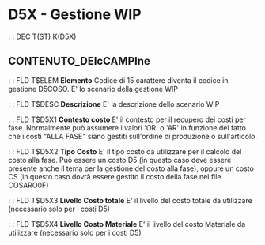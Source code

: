 # D5X - Gestione WIP
 :  : DEC T(ST) K(D5X)
## CONTENUTO_DEIcCAMPIne

 :  : FLD T$ELEM **Elemento**
Codice di 15 carattere diventa il codice in gestione D5COSO. E' lo scenario della gestione WIP

 :  : FLD T$DESC **Descrizione**
E' la descrizione dello scenario WIP

 :  : FLD T$D5X1 **Contesto costo**
E' il contesto per il recupero dei costi per fase.  Normalmente può assumere i valori 'OR' o 'AR' in funzione del fatto
che i costi "ALLA FASE" siano gestiti sull'ordine di produzione o sull'articolo.

 :  : FLD T$D5X2 **Tipo Costo**
E' il tipo costo da utilizzare per il calcolo del costo alla fase. Può essere un costo D5 (in questo caso deve essere
presente anche il tema per la gestione del costo alla fase), oppure un costo CS (in questo caso dovrà essere gestito
il costo della fase nel file COSARO0F)

 :  : FLD T$D5X3 **Livello Costo totale**
E' il livello del costo totale da utilizzare (necessario solo per i costi D5)

 :  : FLD T$D5X4 **Livello Costo Materiale**
E' il livello del costo Materiale da utilizzare (necessario solo per i costi D5)
